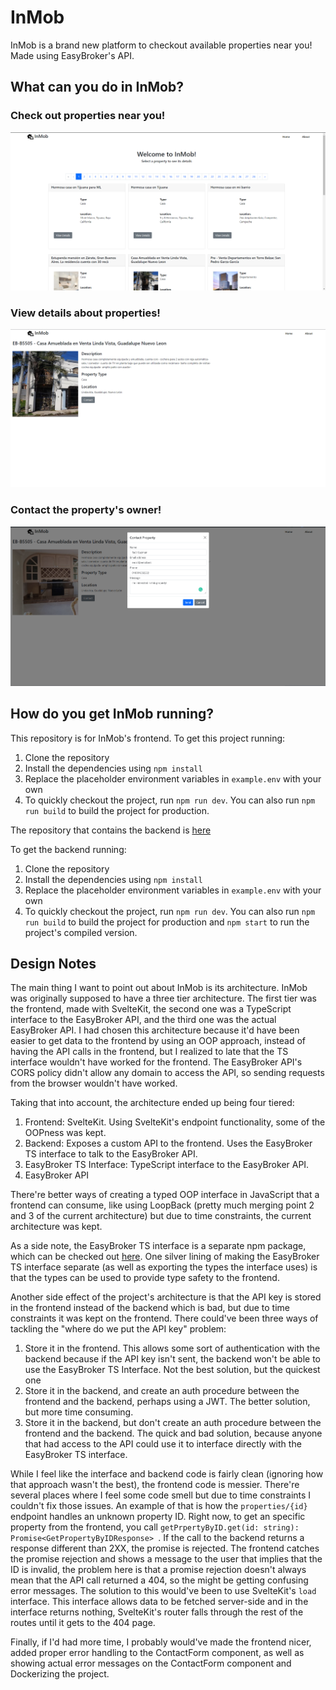 # InMob

InMob is a brand new platform to checkout available properties near you! Made using EasyBroker's API.

## What can you do in InMob?

### Check out properties near you!
![Screenshots](./readme/main.png)

### View details about properties!
![Screenshots](./readme/details.png)
### Contact the property's owner!
![Screenshots](./readme/contact.png)

## How do you get InMob running?
This repository is for InMob's frontend. To get this project running:
1. Clone the repository
1. Install the dependencies using `npm install`
1. Replace the placeholder environment variables in `example.env` with your own
1. To quickly checkout the project, run `npm run dev`. You can also run `npm run build` to build the project for production.

The repository that contains the backend is [here](https://github.com/rguzg/InMobBackend)

To get the backend running:
1. Clone the repository
1. Install the dependencies using `npm install`
1. Replace the placeholder environment variables in `example.env` with your own
1. To quickly checkout the project, run `npm run dev`. You can also run `npm run build` to build the project for production and `npm start` to run the project's compiled version.

## Design Notes
The main thing I want to point out about InMob is its architecture. InMob was originally supposed to have a three tier architecture. The first tier was the frontend, made with SvelteKit, the second one was a TypeScript interface to the EasyBroker API, and the third one was the actual EasyBroker API. I had chosen this architecture because it'd have been easier to get data to the frontend by using an OOP approach, instead of having the API calls in the frontend, but I realized to late that the TS interface wouldn't have worked for the frontend. The EasyBroker API's CORS policy didn't allow any domain to access the API, so sending requests from the browser wouldn't have worked.

Taking that into account, the architecture ended up being four tiered:
1. Frontend: SvelteKit. Using SvelteKit's endpoint functionality, some of the OOPness was kept. 
1. Backend: Exposes a custom API to the frontend. Uses the EasyBroker TS interface to talk to the EasyBroker API.
1. EasyBroker TS Interface: TypeScript interface to the EasyBroker API.
1. EasyBroker API

There're better ways of creating a typed OOP interface in JavaScript that a frontend can consume, like using LoopBack (pretty much merging point 2 and 3 of the current architecture) but due to time constraints, the current architecture was kept.

As a side note, the EasyBroker TS interface is a separate npm package, which can be checked out [here](https://www.npmjs.com/package/easybrokerapi). One silver lining of making the EasyBroker TS interface separate (as well as exporting the types the interface uses) is that the types can be used to provide type safety to the frontend.

Another side effect of the project's architecture is that the API key is stored in the frontend instead of the backend which is bad, but due to time constraints it was kept on the frontend. There could've been three ways of tackling the "where do we put the API key" problem:
1. Store it in the frontend. This allows some sort of authentication with the backend because if the API key isn't sent, the backend won't be able to use the EasyBroker TS Interface. Not the best solution, but the quickest one
1. Store it in the backend, and create an auth procedure between the frontend and the backend, perhaps using a JWT. The better solution, but more time consuming.
1. Store it in the backend, but don't create an auth procedure between the frontend and the backend. The quick and bad solution, because anyone that had access to the API could use it to interface directly with the EasyBroker TS interface.

While I feel like the interface and backend code is fairly clean (ignoring how that approach wasn't the best), the frontend code is messier. There're several places where I feel some code smell but due to time constraints I couldn't fix those issues. An example of that is how the `properties/{id}` endpoint handles an unknown property ID. Right now, to get an specific property from the frontend, you call `getPrpertyByID.get(id: string): Promise<GetPropertyByIDResponse> `. If the call to the backend returns a response different than 2XX, the promise is rejected. The frontend catches the promise rejection and shows a message to the user that implies that the ID is invalid, the problem here is that a promise rejection doesn't always mean that the API call returned a 404, so the might be getting confusing error messages. The solution to this would've been to use SvelteKit's `load` interface. This interface allows data to be fetched server-side and in the interface returns nothing, SvelteKit's router falls through the rest of the routes until it gets to the 404 page.

Finally, if I'd had more time, I probably would've made the frontend nicer, added proper error handling to the ContactForm component, as well as showing actual error messages on the ContactForm component and Dockerizing the project.